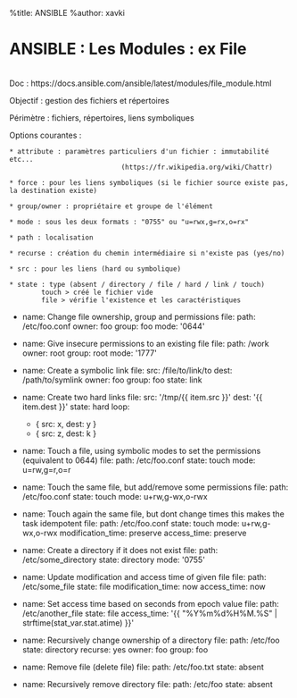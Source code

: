 %title: ANSIBLE
%author: xavki


# ANSIBLE : Les Modules : ex File


<br>
Doc : https://docs.ansible.com/ansible/latest/modules/file_module.html

Objectif : gestion des fichiers et répertoires

Périmètre : fichiers, répertoires, liens symboliques

Options courantes :

	* attribute : paramètres particuliers d'un fichier : immutabilité etc...
								(https://fr.wikipedia.org/wiki/Chattr)

	* force : pour les liens symboliques (si le fichier source existe pas, la destination existe)

	* group/owner : propriétaire et groupe de l'élément

	* mode : sous les deux formats : "0755" ou "u=rwx,g=rx,o=rx"

	* path : localisation

	* recurse : création du chemin intermédiaire si n'existe pas (yes/no)

	* src : pour les liens (hard ou symbolique)

	* state : type (absent / directory / file / hard / link / touch)
			touch > créé le fichier vide
			file > vérifie l'existence et les caractéristiques



- name: Change file ownership, group and permissions
  file:
    path: /etc/foo.conf
    owner: foo
    group: foo
    mode: '0644'

- name: Give insecure permissions to an existing file
  file:
    path: /work
    owner: root
    group: root
    mode: '1777'

- name: Create a symbolic link
  file:
    src: /file/to/link/to
    dest: /path/to/symlink
    owner: foo
    group: foo
    state: link

- name: Create two hard links
  file:
    src: '/tmp/{{ item.src }}'
    dest: '{{ item.dest }}'
    state: hard
  loop:
    - { src: x, dest: y }
    - { src: z, dest: k }

- name: Touch a file, using symbolic modes to set the permissions (equivalent to 0644)
  file:
    path: /etc/foo.conf
    state: touch
    mode: u=rw,g=r,o=r

- name: Touch the same file, but add/remove some permissions
  file:
    path: /etc/foo.conf
    state: touch
    mode: u+rw,g-wx,o-rwx

- name: Touch again the same file, but dont change times this makes the task idempotent
  file:
    path: /etc/foo.conf
    state: touch
    mode: u+rw,g-wx,o-rwx
    modification_time: preserve
    access_time: preserve

- name: Create a directory if it does not exist
  file:
    path: /etc/some_directory
    state: directory
    mode: '0755'

- name: Update modification and access time of given file
  file:
    path: /etc/some_file
    state: file
    modification_time: now
    access_time: now

- name: Set access time based on seconds from epoch value
  file:
    path: /etc/another_file
    state: file
    access_time: '{{ "%Y%m%d%H%M.%S" | strftime(stat_var.stat.atime) }}'

- name: Recursively change ownership of a directory
  file:
    path: /etc/foo
    state: directory
    recurse: yes
    owner: foo
    group: foo

- name: Remove file (delete file)
  file:
    path: /etc/foo.txt
    state: absent

- name: Recursively remove directory
  file:
    path: /etc/foo
    state: absent
